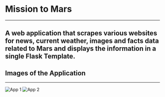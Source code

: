  # Mission to Mars
------------------------------------------------------------------------------
 ## A web application that scrapes various websites for news, current weather, images and facts data related to Mars and displays the information in a single Flask Template. 

## Images of the Application 
------------------------------------------------------------------------------
![App 1](https://github.com/AlliVaughn/web-scraping-challenge/raw/master/mission-to-mars1.png)
![App 2](https://github.com/AlliVaughn/web-scraping-challenge/raw/master/mission-to-mars2.png)

